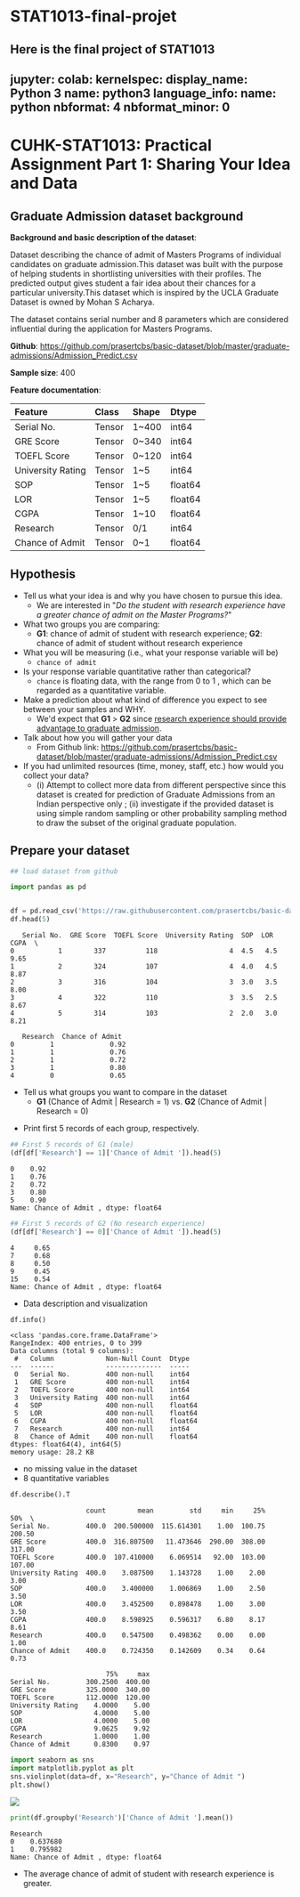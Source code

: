 # STAT1013-final-projet
Here is the final project of STAT1013
---
jupyter:
  colab:
  kernelspec:
    display_name: Python 3
    name: python3
  language_info:
    name: python
  nbformat: 4
  nbformat_minor: 0
---

<div class="cell markdown" id="9xZnRXM7x0Cv">

# CUHK-STAT1013: Practical Assignment Part 1: Sharing Your Idea and Data

</div>

<div class="cell markdown" id="9Fy05KAkyJI0">

## Graduate Admission dataset background

**Background and basic description of the dataset**:

Dataset describing the chance of admit of Masters Programs of individual
candidates on graduate admission.This dataset was built with the purpose
of helping students in shortlisting universities with their profiles.
The predicted output gives student a fair idea about their chances for a
particular university.This dataset which is inspired by the UCLA
Graduate Dataset is owned by Mohan S Acharya.

The dataset contains serial number and 8 parameters which are considered
influential during the application for Masters Programs.

**Github**:
<https://github.com/prasertcbs/basic-dataset/blob/master/graduate-admissions/Admission_Predict.csv>

**Sample size**: 400

**Feature documentation**:

| Feature           | Class  | Shape  | Dtype   |
|:------------------|:-------|:-------|:--------|
| Serial No.        | Tensor | 1\~400 | int64   |
| GRE Score         | Tensor | 0\~340 | int64   |
| TOEFL Score       | Tensor | 0\~120 | int64   |
| University Rating | Tensor | 1\~5   | int64   |
| SOP               | Tensor | 1\~5   | float64 |
| LOR               | Tensor | 1\~5   | float64 |
| CGPA              | Tensor | 1\~10  | float64 |
| Research          | Tensor | 0/1    | int64   |
| Chance of Admit   | Tensor | 0\~1   | float64 |

</div>

<div class="cell markdown" id="k85zO7zxys4H">

## Hypothesis

-   Tell us what your idea is and why you have chosen to pursue this
    idea.
    -   We are interested in "*Do the student with research experience
        have a greater chance of admit on the Master Programs?*"
-   What two groups you are comparing:
    -   **G1**: chance of admit of student with research experience;
        **G2**: chance of admit of student without research experience
-   What you will be measuring (i.e., what your response variable will
    be)
    -   `chance of admit`
-   Is your response variable quantitative rather than categorical?
    -   `chance` is floating data, with the range from 0 to 1 , which
        can be regarded as a quantitative variable.
-   Make a prediction about what kind of difference you expect to see
    between your samples and WHY.
    -   We'd expect that **G1** \> **G2** since [research experience
        should provide advantage to graduate
        admission](https://research.uoregon.edu/plan/undergraduate-research/resources/benefits-undergraduate-research).
-   Talk about how you will gather your data
    -   From Github link:
        <https://github.com/prasertcbs/basic-dataset/blob/master/graduate-admissions/Admission_Predict.csv>
-   If you had unlimited resources (time, money, staff, etc.) how would
    you collect your data?
    -   \(i\) Attempt to collect more data from different perspective
        since this dataset is created for prediction of Graduate
        Admissions from an Indian perspective only ; (ii) investigate if
        the provided dataset is using simple random sampling or other
        probability sampling method to draw the subset of the original
        graduate population.

</div>

<div class="cell markdown" id="3GOdPWT03PQB">

## Prepare your dataset

</div>

<div class="cell code" execution_count="3"
colab="{&quot;base_uri&quot;:&quot;https://localhost:8080/&quot;,&quot;height&quot;:206}"
id="mUxJb4hxvpHQ" outputId="b1c8f043-819c-418c-db27-abe9cae6f5d2">

``` python
## load dataset from github

import pandas as pd


df = pd.read_csv('https://raw.githubusercontent.com/prasertcbs/basic-dataset/master/graduate-admissions/Admission_Predict.csv')
df.head(5)
```

<div class="output execute_result" execution_count="3">

       Serial No.  GRE Score  TOEFL Score  University Rating  SOP  LOR   CGPA  \
    0           1        337          118                  4  4.5   4.5  9.65   
    1           2        324          107                  4  4.0   4.5  8.87   
    2           3        316          104                  3  3.0   3.5  8.00   
    3           4        322          110                  3  3.5   2.5  8.67   
    4           5        314          103                  2  2.0   3.0  8.21   

       Research  Chance of Admit   
    0         1              0.92  
    1         1              0.76  
    2         1              0.72  
    3         1              0.80  
    4         0              0.65  

</div>

</div>

<div class="cell markdown" id="55xAIxVa3hpQ">

-   Tell us what groups you want to compare in the dataset
    -   **G1** (Chance of Admit \| Research = 1) vs. **G2** (Chance of
        Admit \| Research = 0)

</div>

<div class="cell markdown" id="13PdL3ht3902">

-   Print first 5 records of each group, respectively.

</div>

<div class="cell code" execution_count="11"
colab="{&quot;base_uri&quot;:&quot;https://localhost:8080/&quot;}"
id="UNL0WXav3hLj" outputId="1d3efb59-9564-4bc2-8e75-766915db4d67">

``` python
## First 5 records of G1 (male)
(df[df['Research'] == 1]['Chance of Admit ']).head(5)
```

<div class="output execute_result" execution_count="11">

    0    0.92
    1    0.76
    2    0.72
    3    0.80
    5    0.90
    Name: Chance of Admit , dtype: float64

</div>

</div>

<div class="cell code" execution_count="10"
colab="{&quot;base_uri&quot;:&quot;https://localhost:8080/&quot;}"
id="dhe52HVB4T1O" outputId="678ad4b8-924c-4573-a0cf-6598b3e9b6d1">

``` python
## First 5 records of G2 (No research experience)
(df[df['Research'] == 0]['Chance of Admit ']).head(5)
```

<div class="output execute_result" execution_count="10">

    4     0.65
    7     0.68
    8     0.50
    9     0.45
    15    0.54
    Name: Chance of Admit , dtype: float64

</div>

</div>

<div class="cell markdown" id="zwbMVRLd7Dam">

-   Data description and visualization

</div>

<div class="cell code" execution_count="28"
colab="{&quot;base_uri&quot;:&quot;https://localhost:8080/&quot;}"
id="3s9uw5fD95kJ" outputId="a85c4b9a-8aeb-482b-db73-199736a1d8d3">

``` python
df.info()
```

<div class="output stream stdout">

    <class 'pandas.core.frame.DataFrame'>
    RangeIndex: 400 entries, 0 to 399
    Data columns (total 9 columns):
     #   Column             Non-Null Count  Dtype  
    ---  ------             --------------  -----  
     0   Serial No.         400 non-null    int64  
     1   GRE Score          400 non-null    int64  
     2   TOEFL Score        400 non-null    int64  
     3   University Rating  400 non-null    int64  
     4   SOP                400 non-null    float64
     5   LOR                400 non-null    float64
     6   CGPA               400 non-null    float64
     7   Research           400 non-null    int64  
     8   Chance of Admit    400 non-null    float64
    dtypes: float64(4), int64(5)
    memory usage: 28.2 KB

</div>

</div>

<div class="cell markdown" id="hPos3T8L98a9">

-   no missing value in the dataset
-   8 quantitative variables

</div>

<div class="cell code" execution_count="22"
colab="{&quot;base_uri&quot;:&quot;https://localhost:8080/&quot;,&quot;height&quot;:331}"
id="aGahkQWbyIBY" outputId="075f84ed-bbc4-4614-fe02-48d30541bf5d">

``` python
df.describe().T
```

<div class="output execute_result" execution_count="22">

                       count        mean         std     min     25%     50%  \
    Serial No.         400.0  200.500000  115.614301    1.00  100.75  200.50   
    GRE Score          400.0  316.807500   11.473646  290.00  308.00  317.00   
    TOEFL Score        400.0  107.410000    6.069514   92.00  103.00  107.00   
    University Rating  400.0    3.087500    1.143728    1.00    2.00    3.00   
    SOP                400.0    3.400000    1.006869    1.00    2.50    3.50   
    LOR                400.0    3.452500    0.898478    1.00    3.00    3.50   
    CGPA               400.0    8.598925    0.596317    6.80    8.17    8.61   
    Research           400.0    0.547500    0.498362    0.00    0.00    1.00   
    Chance of Admit    400.0    0.724350    0.142609    0.34    0.64    0.73   

                            75%     max  
    Serial No.         300.2500  400.00  
    GRE Score          325.0000  340.00  
    TOEFL Score        112.0000  120.00  
    University Rating    4.0000    5.00  
    SOP                  4.0000    5.00  
    LOR                  4.0000    5.00  
    CGPA                 9.0625    9.92  
    Research             1.0000    1.00  
    Chance of Admit      0.8300    0.97  

</div>

</div>

<div class="cell code" execution_count="27"
colab="{&quot;base_uri&quot;:&quot;https://localhost:8080/&quot;,&quot;height&quot;:279}"
id="ZljNJtK7z4ma" outputId="39e8a229-be0a-4cd8-942d-45d6ac49e76a">

``` python
import seaborn as sns
import matplotlib.pyplot as plt
sns.violinplot(data=df, x="Research", y="Chance of Admit ")
plt.show()
```

<div class="output display_data">

![](b30232bffba7055907c1cb7887cece8302efc06a.png)

</div>

</div>

<div class="cell code" execution_count="29"
colab="{&quot;base_uri&quot;:&quot;https://localhost:8080/&quot;}"
id="FG3IrVLn8-NU" outputId="30a36bb2-fb39-496c-9222-d1b8ce289807">

``` python
print(df.groupby('Research')['Chance of Admit '].mean())
```

<div class="output stream stdout">

    Research
    0    0.637680
    1    0.795982
    Name: Chance of Admit , dtype: float64

</div>

</div>

<div class="cell markdown" id="P8_gp2Vq-qKZ">

-   The average chance of admit of student with research experience is
    greater.

</div>

